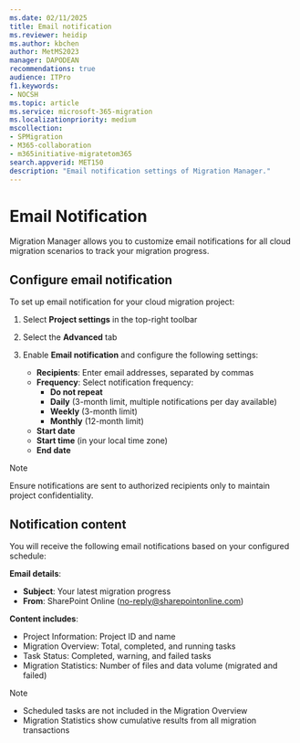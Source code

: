 ```yaml
---
ms.date: 02/11/2025
title: Email notification
ms.reviewer: heidip
ms.author: kbchen
author: MetMS2023
manager: DAPODEAN
recommendations: true
audience: ITPro
f1.keywords:
- NOCSH
ms.topic: article
ms.service: microsoft-365-migration
ms.localizationpriority: medium
mscollection:
- SPMigration
- M365-collaboration
- m365initiative-migratetom365
search.appverid: MET150
description: "Email notification settings of Migration Manager."
---
```



# Email Notification

Migration Manager allows you to customize email notifications for all cloud migration scenarios to track your migration progress.

## Configure email notification

To set up email notification for your cloud migration project:

1. Select **Project settings** in the top-right toolbar
2. Select the **Advanced** tab
3. Enable **Email notification** and configure the following settings:

    - **Recipients**: Enter email addresses, separated by commas
    - **Frequency**: Select notification frequency:
      - **Do not repeat**
      - **Daily** (3-month limit, multiple notifications per day available)
      - **Weekly** (3-month limit)
      - **Monthly** (12-month limit)
    - **Start date**
    - **Start time** (in your local time zone)
    - **End date**

>[!NOTE]
> Ensure notifications are sent to authorized recipients only to maintain project confidentiality.

## Notification content

You will receive the following email notifications based on your configured schedule:

**Email details**:
- **Subject**: Your latest migration progress
- **From**: SharePoint Online (no-reply@sharepointonline.com)

**Content includes**:
- Project Information: Project ID and name
- Migration Overview: Total, completed, and running tasks
- Task Status: Completed, warning, and failed tasks
- Migration Statistics: Number of files and data volume (migrated and failed)

>[!NOTE]
> - Scheduled tasks are not included in the Migration Overview
> - Migration Statistics show cumulative results from all migration transactions
